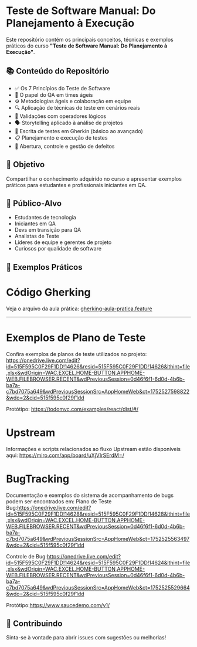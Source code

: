 # Teste de Software Manual: Do Planejamento à Execução

Este repositório contém os principais conceitos, técnicas e exemplos práticos do curso **"Teste de Software Manual: Do Planejamento à Execução"**.

## 📚 Conteúdo do Repositório

- ✅ Os 7 Princípios do Teste de Software
- 🧠 O papel do QA em times ágeis
- ⚙️ Metodologias ágeis e colaboração em equipe
- 🔍 Aplicação de técnicas de teste em cenários reais
- 🔗 Validações com operadores lógicos
- 🗣️ Storytelling aplicado à análise de projetos
- 🧪 Escrita de testes em Gherkin (básico ao avançado)
- 📋 Planejamento e execução de testes
- 🐞 Abertura, controle e gestão de defeitos

## 🚀 Objetivo

Compartilhar o conhecimento adquirido no curso e apresentar exemplos práticos para estudantes e profissionais iniciantes em QA.

## 📌 Público-Alvo

- Estudantes de tecnologia
- Iniciantes em QA
- Devs em transição para QA
- Analistas de Teste
- Líderes de equipe e gerentes de projeto
- Curiosos por qualidade de software

## 🧪 Exemplos Práticos

 # Código Gherking

Veja o arquivo da aula prática: [gherking-aula-pratica.feature](./gherking-aula-pratica.feature)

---

 # Exemplos de Plano de Teste

Confira exemplos de planos de teste utilizados no projeto: https://onedrive.live.com/edit?id=515F595C0F29F1DD!14626&resid=515F595C0F29F1DD!14626&ithint=file,xlsx&wdOrigin=WAC.EXCEL.HOME-BUTTON,APPHOME-WEB.FILEBROWSER.RECENT&wdPreviousSession=0d46f6f1-6d0d-4b6b-ba7a-c7bd7075a649&wdPreviousSessionSrc=AppHomeWeb&ct=1752527598822&wdo=2&cid=515f595c0f29f1dd

Protótipo: https://todomvc.com/examples/react/dist/#/

 # Upstream

Informações e scripts relacionados ao fluxo Upstream estão disponíveis aqui: https://miro.com/app/board/uXjVIrSErdM=/

 # BugTracking

Documentação e exemplos do sistema de acompanhamento de bugs podem ser encontrados em: 
Plano de Teste Bug:https://onedrive.live.com/edit?id=515F595C0F29F1DD!14628&resid=515F595C0F29F1DD!14628&ithint=file,xlsx&wdOrigin=WAC.EXCEL.HOME-BUTTON,APPHOME-WEB.FILEBROWSER.RECENT&wdPreviousSession=0d46f6f1-6d0d-4b6b-ba7a-c7bd7075a649&wdPreviousSessionSrc=AppHomeWeb&ct=1752525563497&wdo=2&cid=515f595c0f29f1dd

Controle de Bug:https://onedrive.live.com/edit?id=515F595C0F29F1DD!14624&resid=515F595C0F29F1DD!14624&ithint=file,xlsx&wdOrigin=WAC.EXCEL.HOME-BUTTON,APPHOME-WEB.FILEBROWSER.RECENT&wdPreviousSession=0d46f6f1-6d0d-4b6b-ba7a-c7bd7075a649&wdPreviousSessionSrc=AppHomeWeb&ct=1752525529664&wdo=2&cid=515f595c0f29f1dd

Protótipo:https://www.saucedemo.com/v1/

## 🤝 Contribuindo

Sinta-se à vontade para abrir issues com sugestões ou melhorias!


